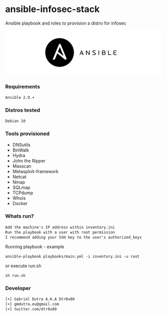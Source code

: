 # ansible-infosec-stack
Ansible playbook and roles to provision a distro for infosec

![](./doc/ansible-logo.png)


### Requirements

```
Ansible 2.9.+
```

### Distros tested
```
Debian 10
```

### Tools provisioned

* DNSutils
* BinWalk
* Hydra
* John the Ripper
* Masscan
* Metasploit-framework
* Netcat
* Nmap
* SQLmap
* TCPdump
* Whois
* Docker

### Whats run?

```
Add the machine's IP address within inventory.ini
Run the playbook with a user with root permission
I recommend adding your SSH key to the user's authorized_keys
```

Running playbook - example

```
ansible-playbook playbooks/main.yml -i inventory.ini -u root
```

or execute run.sh

```
sh run.sh
```

### Developer

```
[+] Gabriel Dutra A.K.A Dtr0x80
[+] gmdutra.eu@gmail.com
[+] twitter.com/dtr0x80
```
